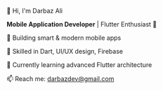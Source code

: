 👋 Hi, I'm Darbaz Ali 

**Mobile Application Developer** | Flutter Enthusiast 🚀    

📱 Building smart &amp; modern mobile apps

🎯 Skilled in Dart, UI/UX design, Firebase

🌱 Currently learning advanced Flutter architecture 

📫 Reach me: darbazdev@gmail.com
